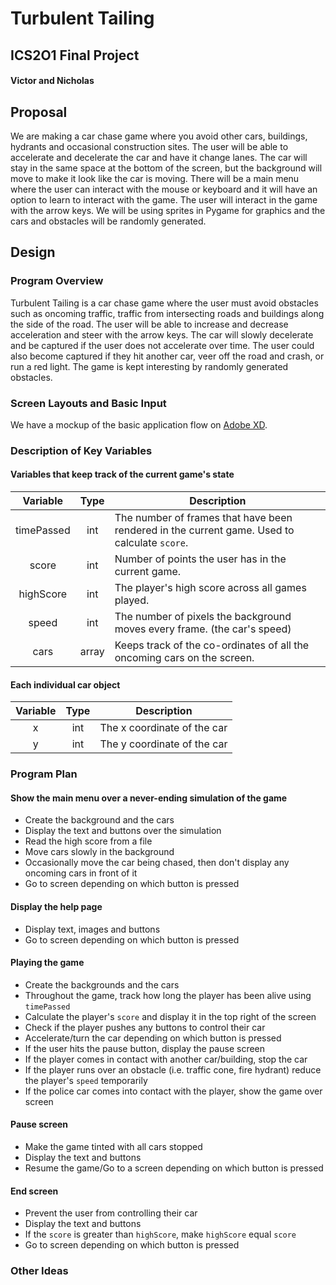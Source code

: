 # Turbulent Tailing
## ICS2O1 Final Project
#### Victor and Nicholas

## Proposal
We are making a car chase game where you avoid other cars, buildings, hydrants and occasional construction sites. The user will be able to accelerate and decelerate the car and have it change lanes. The car will stay in the same space at the bottom of the screen, but the background will move to make it look like the car is moving. There will be a main menu where the user can interact with the mouse or keyboard and it will have an option to learn to interact with the game. The user will interact in the game with the arrow keys. We will be using sprites in Pygame for graphics and the cars and obstacles will be randomly generated.

## Design
### Program Overview
Turbulent Tailing is a car chase game where the user must avoid obstacles such as oncoming traffic, traffic from intersecting roads and buildings along the side of the road. The user will be able to increase and decrease acceleration and steer with the arrow keys. The car will slowly decelerate and be captured if the user does not accelerate over time. The user could also become captured if they hit another car, veer off the road and crash, or run a red light. The game is kept interesting by randomly generated obstacles.

### Screen Layouts and Basic Input
We have a mockup of the basic application flow on [Adobe XD](https://xd.adobe.com/view/71f7b860-1d8b-4d1f-9c1a-d05e1cb64708).

### Description of Key Variables
#### Variables that keep track of the current game's state
| Variable   | Type  | Description|
| :--------: | :---: | ---------- |
| timePassed | int   | The number of frames that have been rendered in the current game. Used to calculate `score`. |
| score      | int   | Number of points the user has in the current game. |
| highScore  | int   | The player's high score across all games played. |
| speed      | int   | The number of pixels the background moves every frame. (the car's speed) |
| cars       | array | Keeps track of the co-ordinates of all the oncoming cars on the screen.

#### Each individual car object
| Variable | Type | Description                 |
| :------: | :--: | --------------------------- |
| x        | int  | The x coordinate of the car |
| y        | int  | The y coordinate of the car |

### Program Plan
#### Show the main menu over a never-ending simulation of the game
 - Create the background and the cars
 - Display the text and buttons over the simulation
 - Read the high score from a file
 - Move cars slowly in the background
 - Occasionally move the car being chased, then don't display any oncoming cars in front of it
 - Go to screen depending on which button is pressed

#### Display the help page
 - Display text, images and buttons
 - Go to screen depending on which button is pressed

#### Playing the game
 - Create the backgrounds and the cars
 - Throughout the game, track how long the player has been alive using `timePassed`
 - Calculate the player's `score` and display it in the top right of the screen
 - Check if the player pushes any buttons to control their car
 - Accelerate/turn the car depending on which button is pressed
 - If the user hits the pause button, display the pause screen
 - If the player comes in contact with another car/building, stop the car
 - If the player runs over an obstacle (i.e. traffic cone, fire hydrant) reduce the player's `speed` temporarily
 - If the police car comes into contact with the player, show the game over screen

#### Pause screen
 - Make the game tinted with all cars stopped
 - Display the text and buttons
 - Resume the game/Go to a screen depending on which button is pressed

#### End screen
 - Prevent the user from controlling their car
 - Display the text and buttons
 - If the `score` is greater than `highScore`, make `highScore` equal `score`
 - Go to screen depending on which button is pressed

### Other Ideas
